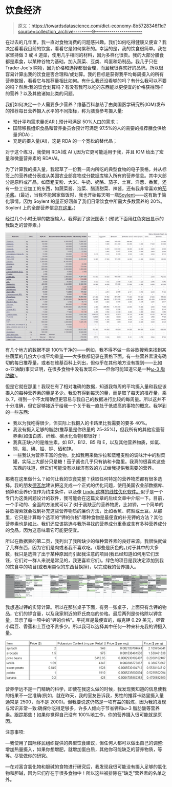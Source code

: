 # 饮食经济

> 原文：<https://towardsdatascience.com/diet-economy-8b5728346f1d?source=collection_archive---------9----------------------->

在过去的几年里，我一直对食物消费的问题感兴趣。我们如何吃得健康又便宜？我决定看看我目前的饮食，看看它是如何累积的。幸运的是，我的饮食很简单。我在家坚持做 3 或 4 道菜，使用几乎相同的材料，因为多样化很贵。我的大部分膳食都是素食，以某种谷物为基础，加入蔬菜、豆类、鸡蛋和奶制品。我几乎只在 Trader Joe's 购物，因为价格和选择都很合理，而且我很喜欢好的品牌。所以很容易计算出我的饮食是否合理和/或划算。我的目标是获得我平均每周摄入的所有营养数据，看看它与推荐量相比如何。有什么我还没看够的吗？有什么我可以不要的吗？然后:我的饮食划算吗？有没有我可以吃的东西能以更便宜的价格获得同样的营养？以及其他诸如此类的问题。

我们如何决定一个人需要多少营养？维基百科总结了由美国医学研究所(IOM)发布的推荐每日营养摄入水平的不同指标，称为膳食参考摄入量:

*   预计平均需求量(EAR ),预计可满足 50%人口的需求；
*   国际移民组织食品和营养委员会预计可满足 97.5%的人的需要的推荐膳食供给量(RDA)；
*   充足的摄入量(AI)，这是 RDA 的一个宽松的替代品；

对于这个练习，我使用 RDA(或 AI ),因为它更可能适用于我，并且 IOM 给出了宏量和微量营养素的 RDA/AI。

为了计算我的摄入量，我起草了一份我一周内所吃的典型食物的电子表格，并从标签上的营养成分表或从美国农业部食物成分数据库输入所有的营养信息。其中大部分是原料或产品，如蒸粗麦粉、大米、牛奶、奶酪、茄子、土豆、洋葱、香蕉，还有一些工业加工的东西，如蔬菜酱、泡菜、醋渍甜菜、辣酱，还有我非常喜欢的[茄子酱](http://www.whatsgoodattraderjoes.com/2016/05/trader-joes-eggplant-garlic-spread-with.html)。(最近，当我不能回家做饭时，我也开始每天喝一瓶[Soylent](http://soylent.com)——这有助于简化事情，因为 Soylent 的量正好涵盖了我们日常饮食中所需大多数营养的 20%。Soylent 上的全部营养信息[在这里](http://files.soylent.com/pdf/soylent-drink-nutrition-facts-en.pdf)。)

经过几个小时无聊的数据输入，我得到了这张图表！(预览下面用红色突出显示的我缺乏的营养素。)

![](img/d7740ec215f0821b0163912360154dda.png)

有几个地方的数据不是 100%干净的——例如，我不得不做一些谷歌搜索来找到某些蔬菜的几份大小或平均重量——大多数都记录在表格下面。有一些营养素没有确切的每日推荐量，或者在维基百科上列出，但似乎在其他地方没有提到——比如α-亚油酸(事实证明，在很多食物中没有发现它——但你可能知道它是一种[ω-3 脂肪酸](https://www.hsph.harvard.edu/nutritionsource/omega-3-fats/))。

但是它就在那里！我现在有了相对准确的数据，知道我每周的平均摄入量和我应该摄入的每种营养素的量是多少。我没有得到每天的量，而是取了每天的推荐量，乘以 7，得到一个不太精确但更容易与我自己的数据进行比较的每周量。所以这并不十分准确，但它足够接近于给我一个关于我一直处于低或高的事物的概念。我学到的一些东西:

*   我以为我吃得很少，但实际上我摄入的卡路里比我需要的要多 40%。
*   我没有摄入足够的脂肪(推荐量是你热量的 25-35%)，但我所有的其他宏量营养素(如蛋白质、纤维、碳水化合物)都很好！
*   我真正缺少的是维生素，如 B7、B12、B5 和 E，以及其他营养物质，如氯、铜、氟、碘、钼、钾、硒和锌。
*   一些我认为营养丰富的食物，比如我用来做沙拉和蒸粗麦粉的调味汁中的甜菜罐，实际上大部分只是糖！茄子酱也几乎只有钠和卡路里。我真的很喜欢这些东西的味道，但它们可能没有以经济有效的方式给我提供我需要的营养。

那我在这里做什么？如何让我的饮食完整？获取任何特定的营养物质都有很多选择。我的朋友[德瓦尔](https://devuroasts.wordpress.com/author/devuroasts/)建议把这变成一个正式的优化问题，使用美国农业部数据库、预算和营养价值作为约束条件，以及像 [Lindo 这样的线性优化软件。](http://www.lindo.com/)似乎是一个专门为这类问题设计的软件，我可能会在这篇文章的后续文章中介绍一下。目前，一个手动的、全面的方法就可以了:对于我缺乏的营养物质，比如钾，一个简单的谷歌搜索就会找到补充这些营养物质的廉价方法，比如香蕉、鳄梨或土豆。从那里，它只是计算每个选项的“钾的价格”:哪种食物是最便宜的补充钾的方法？其他营养素也是如此。我们还应该挑选与我所寻找的营养成分重叠或含有多种营养成分的食品，因为这意味着它可能更便宜。

所以在数据表的第二页，我列出了我所缺少的每种营养素的良好来源。我很快就做了几样东西，因为它们是肉或者我不喜欢吃。(那些是灰色的。)对于其中的大多数，我只是选择了出于某种原因而引起我注意的项目(我已经知道如何用它们烹饪，它们对一群人来说是常见的，我更喜欢它们)。绿色的项目是我决定添加到我的饮食中的项目(或者用类似的东西替换掉)，以完成我的营养摄入。

![](img/6eeec21c4a50537cf071424e73e13107.png)

我想通过钾的实际计算。所以在那张桌子下面，有另一张桌子，上面只有含钾的物品，它们的钾含量，以及我家附近的乔氏商店的价格。最后两列是价格除以钾含量，显示了每一项中的“钾的价格”。平托豆是最便宜的，每克钾 0.29 美元，尽管小扁豆、香蕉和土豆也不贵多少。所以我可以选择其中任何一种来补充我的钾摄入量。

![](img/4dc4edbb797984eec47a97a487792980.png)

营养学远不是一门精确的科学，即使在我这么做的时候，我发现我知道的信息使我的结果不一定准确(例如，就在昨天，我的室友告诉我，男性的推荐卡路里摄入量通常是 2500，而不是 2000)。但我要说这仍然是一项有益的锻炼，因为我的发现与常识非常一致:确保你吃得足够多，许多人倾向于节省钾和ω-3 脂肪酸等营养素。跟踪那些！如果你觉得自己没有 100%地工作，你的营养摄入很可能就是原因。

注意事项:

—我使用了国际移民组织提供的典型饮食建议，但任何人都可以做出自己的调整:增加热量摄入，如果你想增肥，就增加蛋白质，其他你可能缺乏的营养物质，等等。尽管做你的研究。

—在对富含氯化物和胆碱的食物进行研究后，我发现我很可能没有摄入足够的氯化物和胆碱，因为它们存在于很多食物中！所以这些被排除在“缺乏”营养素的名单之外。